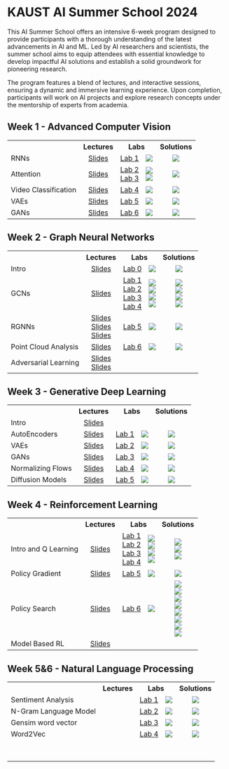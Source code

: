 # KAUST AI Summer School 2024

This AI Summer School offers an intensive 6-week program designed to provide participants with a thorough understanding
of the latest advancements in AI and ML. Led by AI researchers and scientists, the summer school aims to equip attendees
with essential knowledge to develop impactful AI solutions and establish a solid groundwork for pioneering research.

The program features a blend of lectures, and interactive sessions, ensuring a dynamic and immersive learning
experience. Upon completion, participants will work on AI projects and explore research concepts under the mentorship of
experts from academia.

## Week 1 - Advanced Computer Vision

<table>
  <tr>
    <th></th>
    <th><b>Lectures</b></th>
    <th colspan="2"><b>Labs</b></th>
    <th><b>Solutions</b></th>
  </tr>
  <tr>
    <td>RNNs</td>
    <td align="center"><a href="https://github.com/VictorCeballos/KAUST-AI-SS/blob/main/Week%201%20-%20Advanced%20Computer%20Vision/Day1/1_RNNs.pdf">Slides</a></td>
    <td align="center"><a href="https://github.com/VictorCeballos/KAUST-AI-SS/blob/main/Week%201%20-%20Advanced%20Computer%20Vision/Day1/Lab1_Exercise.ipynb">Lab 1</a></td>
    <td align="center"><a href="https://colab.research.google.com/github/VictorCeballos/KAUST-AI-SS/blob/main/Week%201%20-%20Advanced%20Computer%20Vision/Day1/Lab1_Exercise.ipynb"><img src="https://colab.research.google.com/assets/colab-badge.svg"></a></td>
    <td align="center"><a href="https://colab.research.google.com/github/VictorCeballos/KAUST-AI-SS/blob/main/Week%201%20-%20Advanced%20Computer%20Vision/Day1/Lab1_Solved.ipynb"><img src="https://colab.research.google.com/assets/colab-badge.svg"></a></td>
  </tr>
  <tr>
    <td>Attention</td>
    <td align="center"><a href="https://github.com/VictorCeballos/KAUST-AI-SS/blob/main/Week%201%20-%20Advanced%20Computer%20Vision/Day2/2_Attention_ViT.pdf">Slides</a></td>
    <td align="center"><a href="https://github.com/VictorCeballos/KAUST-AI-SS/blob/main/Week%201%20-%20Advanced%20Computer%20Vision/Day2/DFAN%20Exercise.ipynb">Lab 2</a> <br> <a href="https://github.com/VictorCeballos/KAUST-AI-SS/blob/main/Week%201%20-%20Advanced%20Computer%20Vision/Day2/MHSA.ipynb">Lab 3</a></td>
    <td align="center"><a href="https://colab.research.google.com/github/VictorCeballos/KAUST-AI-SS/blob/main/Week%201%20-%20Advanced%20Computer%20Vision/Day2/DFAN%20Exercise.ipynb"><img src="https://colab.research.google.com/assets/colab-badge.svg"></a> <br> <a href="https://colab.research.google.com/github/VictorCeballos/KAUST-AI-SS/blob/main/Week%201%20-%20Advanced%20Computer%20Vision/Day2/MHSA.ipynb"><img src="https://colab.research.google.com/assets/colab-badge.svg"></a></td>
    <td align="center"><a href="https://colab.research.google.com/github/VictorCeballos/KAUST-AI-SS/blob/main/Week%201%20-%20Advanced%20Computer%20Vision/Day2/DFAN%20Solution.ipynb"><img src="https://colab.research.google.com/assets/colab-badge.svg"></a></td>
  </tr>
  <tr>
    <td>Video Classification</td>
    <td align="center"><a href="https://github.com/VictorCeballos/KAUST-AI-SS/blob/main/Week%201%20-%20Advanced%20Computer%20Vision/Day3/3_Video%20Classification.pdf">Slides</a></td>
    <td align="center"><a href="https://github.com/VictorCeballos/KAUST-AI-SS/blob/main/Week%201%20-%20Advanced%20Computer%20Vision/Day3/Video_classification_Exercises.ipynb">Lab 4</a></td>
    <td align="center"><a href="https://colab.research.google.com/drive/1ht8h-bzvAU7wDSlKAbrwW1SGrzygB1r9#scrollTo=_Ih_df2q0kw4"><img src="https://colab.research.google.com/assets/colab-badge.svg"></a></td>
    <td align="center"><a href="https://colab.research.google.com/drive/12rPSXtchX1Do07uEO2X8nkRtdR9dwk3d#scrollTo=_bROfh_K-Wxs"><img src="https://colab.research.google.com/assets/colab-badge.svg"></a></td>
  </tr>
  <tr>
    <td>VAEs</td>
    <td align="center"><a href="https://github.com/VictorCeballos/KAUST-AI-SS/blob/main/Week%201%20-%20Advanced%20Computer%20Vision/Day4/4_GenerativeAI_VAEs.pdf">Slides</a></td>
    <td align="center"><a href="https://github.com/VictorCeballos/KAUST-AI-SS/blob/main/Week%201%20-%20Advanced%20Computer%20Vision/Day4/Lab4.ipynb">Lab 5</a></td>
    <td align="center"><a href="https://colab.research.google.com/github/VictorCeballos/KAUST-AI-SS/blob/main/Week%201%20-%20Advanced%20Computer%20Vision/Day4/Lab4.ipynb"><img src="https://colab.research.google.com/assets/colab-badge.svg"></a></td>
    <td align="center"><a href="https://colab.research.google.com/github/VictorCeballos/KAUST-AI-SS/blob/main/Week%201%20-%20Advanced%20Computer%20Vision/Day4/Lab4_Soln.ipynb"><img src="https://colab.research.google.com/assets/colab-badge.svg"></a></td>
  </tr>
  <tr>
    <td>GANs</td>
    <td align="center"><a href="https://github.com/VictorCeballos/KAUST-AI-SS/blob/main/Week%201%20-%20Advanced%20Computer%20Vision/Day5/5_Generative%20AI_GANs_CLIP.pdf">Slides</a></td>
    <td align="center"><a href="https://github.com/VictorCeballos/KAUST-AI-SS/blob/main/Week%201%20-%20Advanced%20Computer%20Vision/Day5/GANs%20Exercise.ipynb">Lab 6</a></td>
    <td align="center"><a href="https://colab.research.google.com/github/VictorCeballos/KAUST-AI-SS/blob/main/Week%201%20-%20Advanced%20Computer%20Vision/Day5/GANs%20Exercise.ipynb"><img src="https://colab.research.google.com/assets/colab-badge.svg"></a></td>
    <td align="center"><a href="https://colab.research.google.com/github/VictorCeballos/KAUST-AI-SS/blob/main/Week%201%20-%20Advanced%20Computer%20Vision/Day5/GANs%20Solution.ipynb"><img src="https://colab.research.google.com/assets/colab-badge.svg"></a></td>
  </tr>
</table>

## Week 2 - Graph Neural Networks

<table>
  <tr>
    <th></th>
    <th><b>Lectures</b></th>
    <th colspan="2"><b>Labs</b></th>
    <th><b>Solutions</b></th>
  </tr>
  <tr>
    <td>Intro</td>
    <td align="center"><a href="https://github.com/VictorCeballos/KAUST-AI-SS/blob/main/Week%202%20-%20Graph%20Neural%20Networks/slides/graph_neural_networks_part_1.pdf">Slides</a></td>
    <td align="center"><a href="https://github.com/VictorCeballos/KAUST-AI-SS/blob/main/Week%202%20-%20Graph%20Neural%20Networks/labs/00_Graphs_NetworkX.ipynb">Lab 0</a></td>
    <td align="center"><a href="https://colab.research.google.com/github/VictorCeballos/KAUST-AI-SS/blob/main/Week%202%20-%20Graph%20Neural%20Networks/labs/00_Graphs_NetworkX.ipynb"><img src="https://colab.research.google.com/assets/colab-badge.svg"></a></td>
    <td align="center"><a href="https://colab.research.google.com/github/VictorCeballos/KAUST-AI-SS/blob/main/Week%202%20-%20Graph%20Neural%20Networks/labs/00_Graphs_NetworkX_Soln.ipynb"><img src="https://colab.research.google.com/assets/colab-badge.svg"></a></td>
  </tr>
  <tr>
    <td>GCNs</td>
    <td align="center"><a href="https://github.com/VictorCeballos/KAUST-AI-SS/blob/main/Week%202%20-%20Graph%20Neural%20Networks/slides/graph_neural_networks_part_1.pdf">Slides</a></td>
    <td align="center"><a href="https://github.com/VictorCeballos/KAUST-AI-SS/blob/main/Week%202%20-%20Graph%20Neural%20Networks/labs/01_GCN_KarateClub.ipynb">Lab 1</a> <br> <a href="https://github.com/VictorCeballos/KAUST-AI-SS/blob/main/Week%202%20-%20Graph%20Neural%20Networks/labs/02_GCN_Cora.ipynb">Lab 2</a> <br> <a href="https://github.com/VictorCeballos/KAUST-AI-SS/blob/main/Week%202%20-%20Graph%20Neural%20Networks/labs/03_GCN.ipynb">Lab 3</a><br> <a href="https://github.com/VictorCeballos/KAUST-AI-SS/blob/main/Week%202%20-%20Graph%20Neural%20Networks/labs/04_GCN.ipynb">Lab 4</a></td>
    <td align="center"><a href="https://colab.research.google.com/github/VictorCeballos/KAUST-AI-SS/blob/main/Week%202%20-%20Graph%20Neural%20Networks/labs/01_GCN_KarateClub.ipynb"><img src="https://colab.research.google.com/assets/colab-badge.svg"></a> <br> <a href="https://colab.research.google.com/github/VictorCeballos/KAUST-AI-SS/blob/main/Week%202%20-%20Graph%20Neural%20Networks/labs/02_GCN_Cora.ipynb"><img src="https://colab.research.google.com/assets/colab-badge.svg"></a> <br> <a href="https://colab.research.google.com/github/VictorCeballos/KAUST-AI-SS/blob/main/Week%202%20-%20Graph%20Neural%20Networks/labs/03_GCN.ipynb"><img src="https://colab.research.google.com/assets/colab-badge.svg"></a> <br> <a href="https://colab.research.google.com/github/VictorCeballos/KAUST-AI-SS/blob/main/Week%202%20-%20Graph%20Neural%20Networks/labs/04_GCN.ipynb"><img src="https://colab.research.google.com/assets/colab-badge.svg"></a></td>
    <td align="center"><a href="https://colab.research.google.com/github/VictorCeballos/KAUST-AI-SS/blob/main/Week%202%20-%20Graph%20Neural%20Networks/labs/01_GCN_KarateClub_Soln.ipynb"><img src="https://colab.research.google.com/assets/colab-badge.svg"></a> <br> <a href="https://colab.research.google.com/github/VictorCeballos/KAUST-AI-SS/blob/main/Week%202%20-%20Graph%20Neural%20Networks/labs/02_GCN_Cora_Soln.ipynb"><img src="https://colab.research.google.com/assets/colab-badge.svg"></a> <br> <a href="https://colab.research.google.com/github/VictorCeballos/KAUST-AI-SS/blob/main/Week%202%20-%20Graph%20Neural%20Networks/labs/03_GCN_sol.ipynb"><img src="https://colab.research.google.com/assets/colab-badge.svg"></a> <br> <a href="https://colab.research.google.com/github/VictorCeballos/KAUST-AI-SS/blob/main/Week%202%20-%20Graph%20Neural%20Networks/labs/04_GCN_sol.ipynb"><img src="https://colab.research.google.com/assets/colab-badge.svg"></a></td>
  </tr>
  <tr>
    <td>RGNNs</td>
    <td align="center"><a href="https://github.com/VictorCeballos/KAUST-AI-SS/blob/main/Week%202%20-%20Graph%20Neural%20Networks/slides/graph_neural_networks_part_2.pdf">Slides</a> <br> <a href="https://github.com/VictorCeballos/KAUST-AI-SS/blob/main/Week%202%20-%20Graph%20Neural%20Networks/slides/graph_neural_networks_part_3.pdf">Slides</a> <br> <a href="https://github.com/VictorCeballos/KAUST-AI-SS/blob/main/Week%202%20-%20Graph%20Neural%20Networks/slides/LSTM_GNN.pdf">Slides</a></td>
    <td align="center"><a href="https://github.com/VictorCeballos/KAUST-AI-SS/blob/main/Week%202%20-%20Graph%20Neural%20Networks/labs/05_RGNN.ipynb">Lab 5</a></td>
    <td align="center"><a href="https://colab.research.google.com/github/VictorCeballos/KAUST-AI-SS/blob/main/Week%202%20-%20Graph%20Neural%20Networks/labs/05_RGNN.ipynb"><img src="https://colab.research.google.com/assets/colab-badge.svg"></a></td>
    <td align="center"><a href="https://colab.research.google.com/github/VictorCeballos/KAUST-AI-SS/blob/main/Week%202%20-%20Graph%20Neural%20Networks/labs/05_RGNN_sol.ipynb"><img src="https://colab.research.google.com/assets/colab-badge.svg"></a></td>
  </tr>
  <tr>
    <td>Point Cloud Analysis</td>
    <td align="center"><a href="https://github.com/VictorCeballos/KAUST-AI-SS/blob/main/Week%202%20-%20Graph%20Neural%20Networks/slides/GNNs_PointClouds.pdf">Slides</a></td>
    <td align="center"><a href="https://github.com/VictorCeballos/KAUST-AI-SS/blob/main/Week%202%20-%20Graph%20Neural%20Networks/labs/06_GNN_for_pointclouds.ipynb">Lab 6</a></td>
    <td align="center"><a href="https://colab.research.google.com/github/VictorCeballos/KAUST-AI-SS/blob/main/Week%202%20-%20Graph%20Neural%20Networks/labs/06_GNN_for_pointclouds.ipynb"><img src="https://colab.research.google.com/assets/colab-badge.svg"></a></td>
    <td align="center"><a href="https://colab.research.google.com/github/VictorCeballos/KAUST-AI-SS/blob/main/Week%202%20-%20Graph%20Neural%20Networks/labs/06_GNN_for_pointclouds_sol.ipynb"><img src="https://colab.research.google.com/assets/colab-badge.svg"></a></td>
  </tr>
  <tr>
    <td>Adversarial Learning</td>
    <td align="center"><a href="https://github.com/VictorCeballos/KAUST-AI-SS/blob/main/Week%202%20-%20Graph%20Neural%20Networks/slides/graph_neural_networks_part_4.pdf">Slides</a> <br> <a href="https://github.com/VictorCeballos/KAUST-AI-SS/blob/main/Week%202%20-%20Graph%20Neural%20Networks/slides/AdversarialAttacks.pdf">Slides</a></td>
    <td align="center"></td>
    <td align="center"></td>
    <td align="center"></td>
  </tr>
</table>

## Week 3 - Generative Deep Learning

<table>
  <tr>
    <th></th>
    <th><b>Lectures</b></th>
    <th colspan="2"><b>Labs</b></th>
    <th><b>Solutions</b></th>
  </tr>
  <tr>
    <td>Intro</td>
    <td align="center"><a href="https://github.com/VictorCeballos/KAUST-AI-SS/blob/main/Week%203%20-%20Generative%20Deep%20Learning/Slides/1_Intro.pdf">Slides</a></td>
    <td align="center"></td>
    <td align="center"></td>
    <td align="center"></td>
  </tr>
  <tr>
    <td>AutoEncoders</td>
    <td align="center"><a href="https://github.com/VictorCeballos/KAUST-AI-SS/blob/main/Week%203%20-%20Generative%20Deep%20Learning/Slides/2_VAE.pdf">Slides</a></td>
    <td align="center"><a href="https://github.com/VictorCeballos/KAUST-AI-SS/blob/main/Week%203%20-%20Generative%20Deep%20Learning/Labs/Lab_AutoEncoders.ipynb">Lab 1</a></td>
    <td align="center"><a href="https://colab.research.google.com/github/VictorCeballos/KAUST-AI-SS/blob/main/Week%203%20-%20Generative%20Deep%20Learning/Labs/Lab_AutoEncoders.ipynb"><img src="https://colab.research.google.com/assets/colab-badge.svg"></a></td>
    <td align="center"><a href="https://colab.research.google.com/github/VictorCeballos/KAUST-AI-SS/blob/main/Week%203%20-%20Generative%20Deep%20Learning/Labs/Lab_AutoEncoders_Soln.ipynb"><img src="https://colab.research.google.com/assets/colab-badge.svg"></a></td>
  </tr>
  <tr>
    <td>VAEs</td>
    <td align="center"><a href="https://github.com/VictorCeballos/KAUST-AI-SS/blob/main/Week%203%20-%20Generative%20Deep%20Learning/Slides/2_VAE.pdf">Slides</a></td>
    <td align="center"><a href="https://github.com/VictorCeballos/KAUST-AI-SS/blob/main/Week%203%20-%20Generative%20Deep%20Learning/Labs/Lab_VariationalAutoEncoders.ipynb">Lab 2</a></td>
    <td align="center"><a href="https://colab.research.google.com/github/VictorCeballos/KAUST-AI-SS/blob/main/Week%203%20-%20Generative%20Deep%20Learning/Labs/Lab_VariationalAutoEncoders.ipynb"><img src="https://colab.research.google.com/assets/colab-badge.svg"></a></td>
    <td align="center"><a href="https://colab.research.google.com/github/VictorCeballos/KAUST-AI-SS/blob/main/Week%203%20-%20Generative%20Deep%20Learning/Labs/Lab_VariationalAutoEncoders_Soln.ipynb"><img src="https://colab.research.google.com/assets/colab-badge.svg"></a></td>
  </tr>
  <tr>
    <td>GANs</td>
    <td align="center"><a href="https://github.com/VictorCeballos/KAUST-AI-SS/blob/main/Week%203%20-%20Generative%20Deep%20Learning/Slides/3_GANs.pdf">Slides</a></td>
    <td align="center"><a href="https://github.com/VictorCeballos/KAUST-AI-SS/blob/main/Week%203%20-%20Generative%20Deep%20Learning/Labs/GAN_MNIST_example.ipynb">Lab 3</a></td>
    <td align="center"><a href="https://colab.research.google.com/github/VictorCeballos/KAUST-AI-SS/blob/main/Week%203%20-%20Generative%20Deep%20Learning/Labs/GAN_MNIST_example.ipynb"><img src="https://colab.research.google.com/assets/colab-badge.svg"></a></td>
    <td align="center"><a href="https://colab.research.google.com/github/VictorCeballos/KAUST-AI-SS/blob/main/Week%203%20-%20Generative%20Deep%20Learning/Labs/GAN_MNIST_solution.ipynb"><img src="https://colab.research.google.com/assets/colab-badge.svg"></a></td>
  </tr>
  <tr>
    <td>Normalizing Flows</td>
    <td align="center"><a href="https://github.com/VictorCeballos/KAUST-AI-SS/blob/main/Week%203%20-%20Generative%20Deep%20Learning/Slides/4_NFs.pdf">Slides</a></td>
    <td align="center"><a href="https://github.com/VictorCeballos/KAUST-AI-SS/blob/main/Week%203%20-%20Generative%20Deep%20Learning/Labs/NF_mnist_Exercise.ipynb">Lab 4</a></td>
    <td align="center"><a href="https://colab.research.google.com/github/VictorCeballos/KAUST-AI-SS/blob/main/Week%203%20-%20Generative%20Deep%20Learning/Labs/NF_mnist_Exercise.ipynb"><img src="https://colab.research.google.com/assets/colab-badge.svg"></a></td>    
    <td align="center"><a href="https://colab.research.google.com/github/VictorCeballos/KAUST-AI-SS/blob/main/Week%203%20-%20Generative%20Deep%20Learning/Labs/NF_mnist_Solution.ipynb"><img src="https://colab.research.google.com/assets/colab-badge.svg"></a></td>    
  </tr>
  <tr>
    <td>Diffusion Models</td>
    <td align="center"><a href="https://github.com/VictorCeballos/KAUST-AI-SS/blob/main/Week%203%20-%20Generative%20Deep%20Learning/Slides/5_Diffusion.pdf">Slides</a></td>
    <td align="center"><a href="https://github.com/VictorCeballos/KAUST-AI-SS/blob/main/Week%203%20-%20Generative%20Deep%20Learning/Labs/DiffusionModels_Exercise.ipynb">Lab 5</a></td>
    <td align="center"><a href="https://colab.research.google.com/github/VictorCeballos/KAUST-AI-SS/blob/main/Week%203%20-%20Generative%20Deep%20Learning/Labs/DiffusionModels_Exercise.ipynb"><img src="https://colab.research.google.com/assets/colab-badge.svg"></a></td>
    <td align="center"><a href="https://colab.research.google.com/github/VictorCeballos/KAUST-AI-SS/blob/main/Week%203%20-%20Generative%20Deep%20Learning/Labs/DiffusionModels_Solution.ipynb"><img src="https://colab.research.google.com/assets/colab-badge.svg"></a></td>
  </tr>
</table>

## Week 4 - Reinforcement Learning

<table>
  <tr>
    <th></th>
    <th><b>Lectures</b></th>
    <th colspan="2"><b>Labs</b></th>
    <th><b>Solutions</b></th>
  </tr>
  <tr>
    <td>Intro and Q Learning</td>
    <td align="center"><a href="https://github.com/VictorCeballos/KAUST-AI-SS/blob/main/Week%204%20-%20Reinforcement%20Learning/Slides/1_2_Intro_to_RL_MDP_Q_Learning.pdf">Slides</a></td>
    <td align="center"><a href="https://github.com/VictorCeballos/KAUST-AI-SS/blob/main/Week%204%20-%20Reinforcement%20Learning/Labs/1_Demo_RL_with_policies.ipynb">Lab 1</a> <br> <a href="https://github.com/VictorCeballos/KAUST-AI-SS/blob/main/Week%204%20-%20Reinforcement%20Learning/Labs/2_Q_Learning_Exercise.ipynb">Lab 2</a> <br> <a href="https://github.com/VictorCeballos/KAUST-AI-SS/blob/main/Week%204%20-%20Reinforcement%20Learning/Labs/2_SARSA_Exercise.ipynb">Lab 3</a> <br> <a href="https://github.com/VictorCeballos/KAUST-AI-SS/blob/main/Week%204%20-%20Reinforcement%20Learning/Labs/2_DQN.ipynb">Lab 4</a></td>
    <td align="center"><a href="https://colab.research.google.com/github/VictorCeballos/KAUST-AI-SS/blob/main/Week%204%20-%20Reinforcement%20Learning/Labs/1_Demo_RL_with_policies.ipynb"><img src="https://colab.research.google.com/assets/colab-badge.svg"></a> <br> <a href="https://colab.research.google.com/github/VictorCeballos/KAUST-AI-SS/blob/main/Week%204%20-%20Reinforcement%20Learning/Labs/2_Q_Learning_Exercise.ipynb"><img src="https://colab.research.google.com/assets/colab-badge.svg"></a> <br> <a href="https://colab.research.google.com/github/VictorCeballos/KAUST-AI-SS/blob/main/Week%204%20-%20Reinforcement%20Learning/Labs/2_SARSA_Exercise.ipynb"><img src="https://colab.research.google.com/assets/colab-badge.svg"></a> <br> <a href="https://colab.research.google.com/github/VictorCeballos/KAUST-AI-SS/blob/main/Week%204%20-%20Reinforcement%20Learning/Labs/2_DQN.ipynb"><img src="https://colab.research.google.com/assets/colab-badge.svg"></a></td>
    <td align="center"><a href="https://colab.research.google.com/github/VictorCeballos/KAUST-AI-SS/blob/main/Week%204%20-%20Reinforcement%20Learning/Labs/2_Q_Learning_Solution.ipynb"><img src="https://colab.research.google.com/assets/colab-badge.svg"></a> <br> <a href="https://colab.research.google.com/github/VictorCeballos/KAUST-AI-SS/blob/main/Week%204%20-%20Reinforcement%20Learning/Labs/2_SARSA_Solution.ipynb"><img src="https://colab.research.google.com/assets/colab-badge.svg"></a> <br> <a href="https://colab.research.google.com/github/VictorCeballos/KAUST-AI-SS/blob/main/Week%204%20-%20Reinforcement%20Learning/Labs/2_DQN_Solution.ipynb"><img src="https://colab.research.google.com/assets/colab-badge.svg"></a></td>
  </tr>
  <tr>
    <td>Policy Gradient</td>
    <td align="center"><a href="https://github.com/VictorCeballos/KAUST-AI-SS/blob/main/Week%204%20-%20Reinforcement%20Learning/Slides/3_Policy_Gradient.pdf">Slides</a></td>
    <td align="center"><a href="https://github.com/VictorCeballos/KAUST-AI-SS/blob/main/Week%204%20-%20Reinforcement%20Learning/Labs/LabDay3_PolicyGradient.ipynb">Lab 5</a></td>
    <td align="center"><a href="https://colab.research.google.com/github/VictorCeballos/KAUST-AI-SS/blob/main/Week%204%20-%20Reinforcement%20Learning/Labs/LabDay3_PolicyGradient.ipynb"><img src="https://colab.research.google.com/assets/colab-badge.svg"></a></td>
    <td align="center"><a href="https://colab.research.google.com/github/VictorCeballos/KAUST-AI-SS/blob/main/Week%204%20-%20Reinforcement%20Learning/Labs/LabDay3_PolicyGradient_Solution.ipynb"><img src="https://colab.research.google.com/assets/colab-badge.svg"></a></td>
  </tr>
  <tr>
    <td>Policy Search</td>
    <td align="center"><a href="https://github.com/VictorCeballos/KAUST-AI-SS/blob/main/Week%204%20-%20Reinforcement%20Learning/Slides/4_Policy_Search_TRPO_PPO.pdf">Slides</a></td>
    <td align="center"><a href="https://github.com/VictorCeballos/KAUST-AI-SS/blob/main/Week%204%20-%20Reinforcement%20Learning/Labs/4_StableBaselines3.ipynb">Lab 6</a></td>
    <td align="center"><a href="https://colab.research.google.com/github/VictorCeballos/KAUST-AI-SS/blob/main/Week%204%20-%20Reinforcement%20Learning/Labs/4_StableBaselines3.ipynb"><img src="https://colab.research.google.com/assets/colab-badge.svg"></a></td>
    <td align="center"><a href="https://colab.research.google.com/github/VictorCeballos/KAUST-AI-SS/blob/main/Week%204%20-%20Reinforcement%20Learning/Labs/4_StableBaselines3_Solutions/4_StableBaselines3_Solution_1.ipynb"><img src="https://colab.research.google.com/assets/colab-badge.svg"></a> <br> <a href="https://colab.research.google.com/github/VictorCeballos/KAUST-AI-SS/blob/main/Week%204%20-%20Reinforcement%20Learning/Labs/4_StableBaselines3_Solutions/4_StableBaselines3_Solution_2.ipynb"><img src="https://colab.research.google.com/assets/colab-badge.svg"></a> <br> <a href="https://colab.research.google.com/github/VictorCeballos/KAUST-AI-SS/blob/main/Week%204%20-%20Reinforcement%20Learning/Labs/4_StableBaselines3_Solutions/4_StableBaselines3_Solution_3.ipynb"><img src="https://colab.research.google.com/assets/colab-badge.svg"></a> <br> <a href="https://colab.research.google.com/github/VictorCeballos/KAUST-AI-SS/blob/main/Week%204%20-%20Reinforcement%20Learning/Labs/4_StableBaselines3_Solutions/4_StableBaselines3_Solution_4.ipynb"><img src="https://colab.research.google.com/assets/colab-badge.svg"></a> <br> <a href="https://colab.research.google.com/github/VictorCeballos/KAUST-AI-SS/blob/main/Week%204%20-%20Reinforcement%20Learning/Labs/4_StableBaselines3_Solutions/4_StableBaselines3_Solution_5.ipynb"><img src="https://colab.research.google.com/assets/colab-badge.svg"></a>   <br> <a href="https://colab.research.google.com/github/VictorCeballos/KAUST-AI-SS/blob/main/Week%204%20-%20Reinforcement%20Learning/Labs/4_StableBaselines3_Solutions/4_StableBaselines3_Solution_6.ipynb"><img src="https://colab.research.google.com/assets/colab-badge.svg"></a> <br> <a href="https://colab.research.google.com/github/VictorCeballos/KAUST-AI-SS/blob/main/Week%204%20-%20Reinforcement%20Learning/Labs/4_StableBaselines3_Solutions/4_StableBaselines3_Solution_7.ipynb"><img src="https://colab.research.google.com/assets/colab-badge.svg"></a> <br> <a href="https://colab.research.google.com/github/VictorCeballos/KAUST-AI-SS/blob/main/Week%204%20-%20Reinforcement%20Learning/Labs/4_StableBaselines3_Solutions/4_StableBaselines3_Solution_8.ipynb"><img src="https://colab.research.google.com/assets/colab-badge.svg"></a>
  </tr>
  <tr>
    <td>Model Based RL</td>
    <td align="center"><a href="https://github.com/VictorCeballos/KAUST-AI-SS/blob/main/Week%204%20-%20Reinforcement%20Learning/Slides/8_Model_Based_RL.pdf">Slides</a></td>
    <td align="center"></td>
    <td align="center"></td>
    <td align="center"></td>
  </tr>
</table>

## Week 5&6 - Natural Language Processing

<table>
  <tr>
    <th></th>
    <th><b>Lectures</b></th>
    <th colspan="2"><b>Labs</b></th>
    <th><b>Solutions</b></th>
  </tr>
  <tr>
    <td>Sentiment Analysis</td>
    <td align="center"></td>
    <td align="center"><a href="https://github.com/VictorCeballos/KAUST-AI-SS/blob/main/Week%205%20-%20Natural%20Language%20Processing/Labs/Lab1_Sentiment_Analysis.ipynb">Lab 1</a></td>
    <td align="center"><a href="https://colab.research.google.com/github/VictorCeballos/KAUST-AI-SS/blob/main/Week%205%20-%20Natural%20Language%20Processing/Labs/Lab1_Sentiment_Analysis.ipynb"><img src="https://colab.research.google.com/assets/colab-badge.svg"></a></td>
    <td align="center"><a href="https://colab.research.google.com/github/VictorCeballos/KAUST-AI-SS/blob/main/Week%205%20-%20Natural%20Language%20Processing/Labs/Lab1_Sentiment_Analysis_Solution.ipynb"><img src="https://colab.research.google.com/assets/colab-badge.svg"></a></td>
  </tr>
  <tr>
    <td>N-Gram Language Model</td>
    <td align="center"></td>
    <td align="center"><a href="https://github.com/VictorCeballos/KAUST-AI-SS/blob/main/Week%205%20-%20Natural%20Language%20Processing/Labs/Lab2_Tokenization_NGram_Model.ipynb">Lab 2</a></td>
    <td align="center"><a href="https://colab.research.google.com/github/VictorCeballos/KAUST-AI-SS/blob/main/Week%205%20-%20Natural%20Language%20Processing/Labs/Lab2_Tokenization_NGram_Model.ipynb"><img src="https://colab.research.google.com/assets/colab-badge.svg"></a></td>
    <td align="center"><a href="https://colab.research.google.com/github/VictorCeballos/KAUST-AI-SS/blob/main/Week%205%20-%20Natural%20Language%20Processing/Labs/Lab2_Tokenization_NGram_Model_Solution.ipynb"><img src="https://colab.research.google.com/assets/colab-badge.svg"></a></td>
  </tr>
  <tr>
    <td>Gensim word vector</td>
    <td align="center"></td>
    <td align="center"><a href="https://github.com/VictorCeballos/KAUST-AI-SS/blob/main/Week%205%20-%20Natural%20Language%20Processing/Labs/Day3_lab1.ipynb">Lab 3</a></td>
    <td align="center"><a href="https://colab.research.google.com/github/VictorCeballos/KAUST-AI-SS/blob/main/Week%205%20-%20Natural%20Language%20Processing/Labs/Day3_lab1.ipynb"><img src="https://colab.research.google.com/assets/colab-badge.svg"></a></td>
    <td align="center"><a href="https://colab.research.google.com/github/VictorCeballos/KAUST-AI-SS/blob/main/Week%205%20-%20Natural%20Language%20Processing/Labs/Day3_lab1.ipynb"><img src="https://colab.research.google.com/assets/colab-badge.svg"></a></td>
  </tr>
    <tr>
    <td>Word2Vec</td>
    <td align="center"></td>
    <td align="center"><a href="https://github.com/VictorCeballos/KAUST-AI-SS/blob/main/Week%205%20-%20Natural%20Language%20Processing/Labs/Day3_lab2.ipynb">Lab 4</a></td>
    <td align="center"><a href="https://colab.research.google.com/github/VictorCeballos/KAUST-AI-SS/blob/main/Week%205%20-%20Natural%20Language%20Processing/Labs/Day3_lab2.ipynb"><img src="https://colab.research.google.com/assets/colab-badge.svg"></a></td>
    <td align="center"><a href="https://colab.research.google.com/github/VictorCeballos/KAUST-AI-SS/blob/main/Week%205%20-%20Natural%20Language%20Processing/Labs/Day3_lab2.ipynb"><img src="https://colab.research.google.com/assets/colab-badge.svg"></a></td>
  </tr>
  <tr>
    <td></td>
    <td align="center"></td>
    <td align="center"></td>
    <td align="center"></td>
    <td align="center"></td>
  </tr>
  <tr>
    <td></td>
    <td align="center"></td>
    <td align="center"></td>
    <td align="center"></td>
    <td align="center"></td>
  </tr>
  <tr>
    <td></td>
    <td align="center"></td>
    <td align="center"></td>
    <td align="center"></td>
    <td align="center"></td>
  </tr>
  <tr>
    <td></td>
    <td align="center"></td>
    <td align="center"></td>
    <td align="center"></td>
    <td align="center"></td>
  </tr>
  <tr>
    <td></td>
    <td align="center"></td>
    <td align="center"></td>
    <td align="center"></td>
    <td align="center"></td>
  </tr>
  <tr>
    <td></td>
    <td align="center"></td>
    <td align="center"></td>
    <td align="center"></td>
    <td align="center"></td>
  </tr>
  <tr>
    <td></td>
    <td align="center"></td>
    <td align="center"></td>
    <td align="center"></td>
    <td align="center"></td>
  </tr>
  <tr>
    <td></td>
    <td align="center"></td>
    <td align="center"></td>
    <td align="center"></td>
    <td align="center"></td>
  </tr>
</table>
